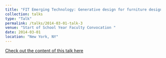 ```yaml
---
title: "FIT Emerging Technology: Generative design for furniture design"
collection: talks
type: "Talk"
permalink: /talks/2014-03-01-talk-3
venue: "Start of School Year Faculty Convocation "
date: 2014-03-01
location: "New York, NY"
---
```


[Check out the content of this talk here](https://docs.google.com/presentation/d/1s8xDaiFXLAVoI9xcw8U2elth9MXXTtHsD68LxGlK9Wc/edit?usp=sharing)
